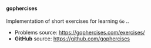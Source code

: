 #### gophercises
Implementation of short exercises for learning `Go`
..
 - Problems source: https://gophercises.com/exercises/
 - **GitHub** source: https://github.com/gophercises
